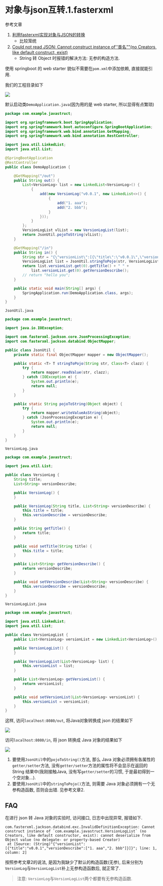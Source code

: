 # 对象与json互转.1.fasterxml

参考文章

1. [利用fasterxml实现对象与JSON的转换](https://www.jianshu.com/p/0f6b14f9bae4)
    - 比较笼统
2. [Could not read JSON: Cannot construct instance of''类名""(no Creators, like default construct, exist)](https://www.cnblogs.com/shan-blog/p/12880733.html)
    - String 转 Object 时报错的解决方法: 无参的构造方法.

使用 springboot 的 web starter 貌似不需要在`pom.xml`中添加依赖, 直接就能引用.

我们的工程目录如下

![](https://gitee.com/generals-space/gitimg/raw/master/c5fb023f8083c946e94d154e6b1b220d.png)

默认启动类`DemoApplication.java`(因为用的是 web starter, 所以显得有点繁琐)

```java
package com.example.javastruct;

import org.springframework.boot.SpringApplication;
import org.springframework.boot.autoconfigure.SpringBootApplication;
import org.springframework.web.bind.annotation.GetMapping;
import org.springframework.web.bind.annotation.RestController;

import java.util.LinkedList;
import java.util.List;

@SpringBootApplication
@RestController
public class DemoApplication {

	@GetMapping("/out")
	public String out() {
		List<VersionLog> list = new LinkedList<VersionLog>() {
			{
				add(new VersionLog("v0.0.1", new LinkedList<>() {
					{
						add("1. aaa");
						add("2. bbb");
					}
				}));
			}
		};
		VersionLogList vlList = new VersionLogList(list);
		return JsonUtil.pojoToString(vlList);
	}

	@GetMapping("/in")
	public String in() {
		String str = "{\"versionList\":[{\"title\":\"v0.0.1\",\"versionDescribe\":[\"1. aaa\",\"2. bbb\"]}]}";
		VersionLogList list = JsonUtil.stringToPojo(str, VersionLogList.class);
		return list.versionList.get(0).getTitle() + " " +
			list.versionList.get(0).getVersionDescribe();
		// return "hello you";
	}

	public static void main(String[] args) {
		SpringApplication.run(DemoApplication.class, args);
	}
}

```

`JsonUtil.java`

```java
package com.example.javastruct;

import java.io.IOException;

import com.fasterxml.jackson.core.JsonProcessingException;
import com.fasterxml.jackson.databind.ObjectMapper;

public class JsonUtil {
    private static final ObjectMapper mapper = new ObjectMapper();

    public static <T> T stringToPojo(String str, Class<T> clazz) {
        try {
            return mapper.readValue(str, clazz);
        } catch (IOException e) {
            System.out.println(e);
            return null;
        }
    }

    public static String pojoToString(Object object) {
        try {
            return mapper.writeValueAsString(object);
        } catch (JsonProcessingException e) {
            System.out.println(e);
            return null;
        }
    }
}

```

`VersionLog.java`

```java
package com.example.javastruct;

import java.util.List;

public class VersionLog {
    String title;
    List<String> versionDescribe;

    public VersionLog() {
    }

    public VersionLog(String title, List<String> versionDescribe) {
        this.title = title;
        this.versionDescribe = versionDescribe;
    }

    public String getTitle() {
        return title;
    }

    public void setTitle(String title) {
        this.title = title;
    }

    public List<String> getVersionDescribe() {
        return versionDescribe;
    }

    public void setVersionDescribe(List<String> versionDescribe) {
        this.versionDescribe = versionDescribe;
    }
}

```

`VersionLogList.java`

```java
package com.example.javastruct;

import java.util.LinkedList;
import java.util.List;

public class VersionLogList {
    public List<VersionLog> versionList = new LinkedList<VersionLog>();

    public VersionLogList() {
    }

    public VersionLogList(List<VersionLog> list) {
        this.versionList = list;
    }

    public List<VersionLog> getVersionList() {
        return versionList;
    }

    public void setVersionList(List<VersionLog> versionList) {
        this.versionList = versionList;
    }
}

```

这样, 访问`localhost:8080/out`, 将Java对象转换成 json 的结果如下

![](https://gitee.com/generals-space/gitimg/raw/master/81c8ff6bdad4546fa788f241469e1f28.png)

访问`localhost:8080/in`, 将 json 转换成 Java 对象的结果如下

![](https://gitee.com/generals-space/gitimg/raw/master/b0680dfa4a83bf08277af5f4e9650512.png)

1. 要使用`JsonUtil`中的`pojoToString()`方法, 那么 Java 对象必须拥有各属性的`getter/setter`方法, 没有`getter/setter`方法的属性将不会显示在返回的 String 结果中(我刚接触Java, 没有写`getter/setter`的习惯, 于是最初得到一个空对象...).
2. 要使用`JsonUtil`中的`stringToPojo()`方法, 则需要 Java 对象必须拥有一个无参构造函数, 否则会出错. 见参考文章2.

## FAQ

在进行 json 转 Java 对象的实验时, 访问接口, 日志中出现异常, 报错如下.

```
com.fasterxml.jackson.databind.exc.InvalidDefinitionException: Cannot construct instance of `com.example.javastruct.VersionLogList` (no Creators, like default constructor, exist): cannot deserialize from Object value (no delegate- or property-based Creator)
 at [Source: (String)"{"versionList":[{"title":"v0.0.1","versionDescribe":["1. aaa","2. bbb"]}]}"; line: 1, column: 2]
```

按照参考文章2的说法, 是因为我缺少了默认的构造函数(无参), 后来分别为`VersionLog`与`VersionLogList`补上无参构造函数后, 就正常了. 

> 注意: `VersionLog`与`VersionLogList`两个都要有无参构造函数.

